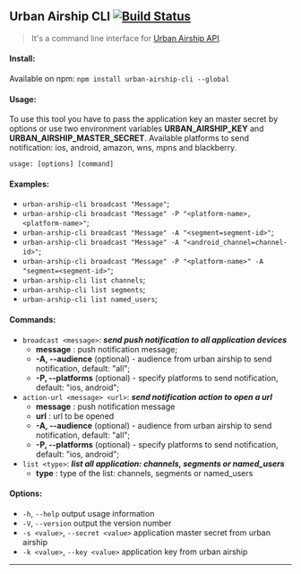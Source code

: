## Urban Airship CLI [![Build Status](https://travis-ci.org/arthursz/urban-airship-cli.svg?branch=master)](https://travis-ci.org/arthursz/urban-airship-cli)

> It's a command line interface for [Urban Airship API](https://www.urbanairship.com/).

#### Install:
Available on npm:
`npm install urban-airship-cli --global`

#### Usage:
To use this tool you have to pass the application key an master secret by options or use two environment variables **URBAN_AIRSHIP_KEY** and **URBAN_AIRSHIP_MASTER_SECRET**. Available platforms to send notification: ios, android, amazon, wns, mpns and blackberry.

`usage: [options] [command]`

#### Examples:
- `urban-arship-cli broadcast "Message"`;
- `urban-arship-cli broadcast "Message" -P "<platform-name>, <platform-name>"`;
- `urban-arship-cli broadcast "Message" -A "<segment=segment-id>"`;
- `urban-arship-cli broadcast "Message" -A "<android_channel=channel-id>"`;
- `urban-arship-cli broadcast "Message" -P "<platform-name>" -A "segment=<segment-id>"`;
- `urban-arship-cli list channels`;
- `urban-arship-cli list segments`;
- `urban-arship-cli list named_users`;

#### Commands:
- `broadcast <message>`: ***send push notification to all application devices***
	- **message** : push notification message;
	- **-A, --audience** (optional) - audience from urban airship to send notification, default: "all";
	- **-P, --platforms** (optional) - specify platforms to send notification, default: "ios, android";
- `action-url <message> <url>`:  ***send notification action to open a url***
	- **message** : push notification message
	- **url** : url to be opened 
	- **-A, --audience** (optional) - audience from urban airship to send notification, default: "all";
	- **-P, --platforms** (optional) - specify platforms to send notification, default: "ios, android";
- `list <type>`: ***list all application: channels, segments or named_users***
	- **type** : type of the list: channels, segments or named_users

#### Options:
- `-h`, `--help`        output usage information
- `-V`, `--version`     output the version number
- `-s <value>`, `--secret <value>`  application master secret from urban airship
- `-k <value>`, `--key <value>`     application key from urban airship

---
